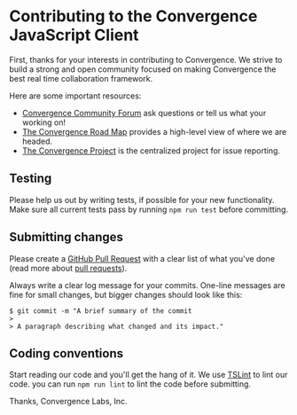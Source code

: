 # Contributing to the Convergence JavaScript Client

First, thanks for your interests in contributing to Convergence. We strive to build a strong and open community focused on making Convergence the best real time collaboration framework.

Here are some important resources:
  * [Convergence Community Forum](https://forum.convergence.io) ask questions or tell us what your working on!
  * [The Convergence Road Map](https://convergence.io/roadmap) provides a high-level view of where we are headed.
  * [The Convergence Project](https://github.com/convergencelabs/convergence-project) is the centralized project for issue reporting.
  

## Testing
Please help us out by writing tests, if possible for your new functionality.  Make sure all current tests pass by running `npm run test` before committing.

## Submitting changes
Please create a [GitHub Pull Request](https://github.com/convergencelabs/convergence-server/pull/new/master) with a clear list of what you've done (read more about [pull requests](http://help.github.com/pull-requests/)).

Always write a clear log message for your commits. One-line messages are fine for small changes, but bigger changes should look like this:

    $ git commit -m "A brief summary of the commit
    > 
    > A paragraph describing what changed and its impact."

## Coding conventions
Start reading our code and you'll get the hang of it. We use [TSLint](https://palantir.github.io/tslint/) to lint our code. you can run `npm run lint` to lint the code before submitting.

Thanks,
Convergence Labs, Inc.
